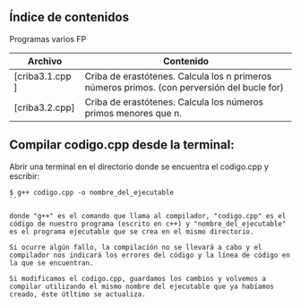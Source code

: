 ## Índice de contenidos
Programas varios FP

Archivo | Contenido
--- |	---
[criba3.1.cpp ] | Criba de erastótenes. Calcula los n primeros números primos. (con perversión del bucle for)
[criba3.2.cpp] | Criba de erastótenes. Calcula los números primos menores que n.


## Compilar codigo.cpp desde la terminal:
Abrir una terminal en el directorio donde se encuentra el codigo.cpp y escribir:

```console
$ g++ codigo.cpp -o nombre_del_ejecutable
``

donde "g++" es el comando que llama al compilador, "codigo.cpp" es el código de nuestro programa (escrito en c++) y "nombre_del_ejecutable" es el programa ejecutable que se crea en el mismo directorio.

Si ocurre algún fallo, la compilación no se llevará a cabo y el compilador nos indicará los errores del código y la línea de código en la que se encuentran.

Si modificamos el codigo.cpp, guardamos los cambios y volvemos a compilar utilizando el mismo nombre del ejecutable que ya habíamos creado, éste útltimo se actualiza.
